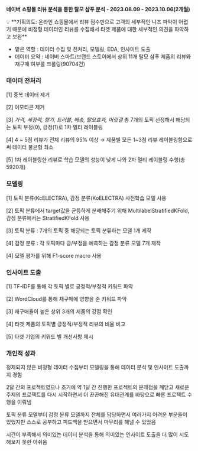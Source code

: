 **네이버 쇼핑몰 리뷰 분석을 통한 탈모 샴푸 분석 - 2023.08.09 - 2023.10.06(2개월)**

<aside>
💡 **기획의도: 온라인 쇼핑몰에서 리뷰 점수만으로 고객의 세부적인 니즈 파악이 어렵기 때문에 비정형 데이터인 리뷰를 수집해서 타겟 제품에 대한 세부적인 의견을 파악하고 보완**

</aside>

* 맡은 역할 : 데이터 수집 및 전처리, 모델링, EDA, 인사이트 도출
* 데이터 요약 : 네이버 스마트/브랜드 스토어에서 상위 11개 탈모 샴푸 제품의 리뷰와 재구매 여부를 크롤링(90704건)

### 데이터 전처리

[1] 중복 데이터 제거

[2] 이모티콘 제거

[3] *가격, 세정력, 향기, 트러블, 배송, 탈모효과, 머릿결*  총 7개의 토픽 선정해서 해당되는 토픽 부정(0), 긍정(1)로 1차 멀티 레이블링

[4] 4 ~ 5점 리뷰가 전체 리뷰의 95% 이상 → 제품별 모든 1~3점 리뷰 레이블링함으로써 데이터 불균형 최소

[5] 1차 레이블링한 리뷰로 학습 모델의 성능이 낮게 나와 2차 멀티 레이블링 수행(총 5920개)

### 모델링

[1] 토픽 분류(KcELECTRA), 감정 분류(KoELECTRA) 사전학습 모델 사용

[2] 토픽 분류에서 target값을 균등하게 분배해주기 위해 MultilabelStratifiedKFold, 감정 분류에서는 StratifiedKFold 사용

[3] 토픽 분류 : 7개의 토픽 중 해당되는 토픽 분류하는 모델 1개 제작

[4] 감정 분류 : 각 토픽마다 긍/부정을 예측하는 감정 분류 모델 7개 제작

[4] 모델 평가를 위해 F1-score macro 사용

### 인사이트 도출

[1] TF-IDF를 통해 각 토픽 별로 긍정적/부정적 키워드 파악

[2] WordCloud를 통해 재구매에 영향을 준 키워드 파악

[3] 재구매율이 높은 상위 3개의 제품의 강점 확인

[4] 타겟 제품의 토픽별 긍정적/부정적 리뷰의 비율 비교

[5] 타겟 기업의 키워드 별 개선사항 제시

### 개인적 성과

정제되지 않은 비정형 데이터 수집부터 모델링을 통해 데이터 분석 및 인사이트 도출까지 경험

2달 간의 프로젝트였으나 초기에 약 1달 간 진행한 프로젝트의 문제점을 깨닫고 새로운 주제의 프로젝트를 다시 시작하면서 더 끈끈해진 유대관계를 바탕으로 빠른 프로젝트 수행을 이뤄냄

토픽 분류 모델부터 감정 분류 모델까지 전체를 담당하면서 여러가지 어려운 부분들이 있었지만 스스로 공부하고 피드백을 받으면서 마무리를 해낼 수 있었음

시간이 부족해서 의미있는 데이터 분석을 통해 의미있는 인사이트 도출을 더 많이 시도해보지 못한 아쉬움
